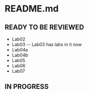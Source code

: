 # README.md

## READY TO BE REVIEWED
- Lab02
- Lab03
-- Lab03 has labs in it now
- Lab04a
- Lab04b
- Lab05
- Lab06
- Lab07


## IN PROGRESS

